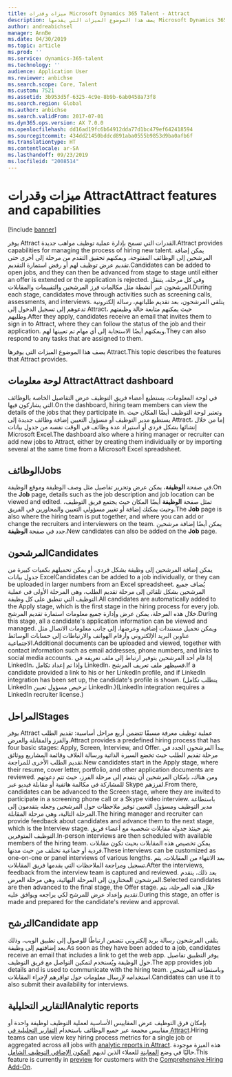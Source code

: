 ```yaml
---
title: ميزات وقدرات Microsoft Dynamics 365 Talent - Attract
description: يصف هذا الموضوع الميزات التي يقدمها Microsoft Dynamics 365 Talent - Attract لإدارة عملية توظيف مواهب جديدة.
author: andreabichsel
manager: AnnBe
ms.date: 04/30/2019
ms.topic: article
ms.prod: ''
ms.service: dynamics-365-talent
ms.technology: ''
audience: Application User
ms.reviewer: anbichse
ms.search.scope: Core, Talent
ms.custom: 7521
ms.assetid: 3b953d5f-6325-4c9e-8b9b-6ab0458a73f8
ms.search.region: Global
ms.author: anbichse
ms.search.validFrom: 2017-07-01
ms.dyn365.ops.version: AX 7.0.0
ms.openlocfilehash: dd16ad19fc6b64912dda77d1bc479ef642418594
ms.sourcegitcommit: 434dd21450bddcd891aba0555b9853d9ba0afb6f
ms.translationtype: HT
ms.contentlocale: ar-SA
ms.lasthandoff: 09/23/2019
ms.locfileid: "2008514"
---
```

# <a name="attract-features-and-capabilities"></a><span data-ttu-id="997fd-103">ميزات وقدرات Attract</span><span class="sxs-lookup"><span data-stu-id="997fd-103">Attract features and capabilities</span></span>

[!include [banner](includes/banner.md)]

<span data-ttu-id="997fd-104">يوفر Attract القدرات التي تسمح بإدارة عملية توظيف مواهب جديدة.</span><span class="sxs-lookup"><span data-stu-id="997fd-104">Attract provides capabilities for managing the process of hiring new talent.</span></span> <span data-ttu-id="997fd-105">يمكن إضافة المرشحين إلى الوظائف المفتوحة، ويمكنهم تحقيق التقدم من مرحلة إلى أخرى حتى تقديم عرض توظيف لهم أو رفض استمارة التقديم.</span><span class="sxs-lookup"><span data-stu-id="997fd-105">Candidates can be added to open jobs, and they can then be advanced from stage to stage until either an offer is extended or the application is rejected.</span></span> <span data-ttu-id="997fd-106">وفي كل مرحلة، يتنقل المرشحون عبر أنشطة مثل مكالمات فرز المرشحين والتقييمات والمقابلات.</span><span class="sxs-lookup"><span data-stu-id="997fd-106">During each stage, candidates move through activities such as screening calls, assessments, and interviews.</span></span> <span data-ttu-id="997fd-107">يتلقى المرشحون، بعد تقديم طلباتهم، رسالة إلكترونية تدعوهم إلى تسجيل الدخول إلى Attract، حيث يمكنهم متابعة حالة وظيفتهم وطلبهم.</span><span class="sxs-lookup"><span data-stu-id="997fd-107">After they apply, candidates receive an email that invites them to sign in to Attract, where they can follow the status of the job and their application.</span></span> <span data-ttu-id="997fd-108">ويمكنهم أيضًا الاستجابة إلى أي مهام تم تعيينها لهم.</span><span class="sxs-lookup"><span data-stu-id="997fd-108">They can also respond to any tasks that are assigned to them.</span></span>

<span data-ttu-id="997fd-109">يصف هذا الموضوع الميزات التي يوفرها Attract.</span><span class="sxs-lookup"><span data-stu-id="997fd-109">This topic describes the features that Attract provides.</span></span>

## <a name="attract-dashboard"></a><span data-ttu-id="997fd-110">لوحة معلومات Attract</span><span class="sxs-lookup"><span data-stu-id="997fd-110">Attract dashboard</span></span>
<span data-ttu-id="997fd-111">في لوحة المعلومات، يستطيع أعضاء فريق التوظيف عرض التفاصيل الخاصة بالوظائف التي يشاركون فيها.</span><span class="sxs-lookup"><span data-stu-id="997fd-111">On the dashboard, hiring team members can view the details of the jobs that they participate in.</span></span> <span data-ttu-id="997fd-112">وتعتبر لوحة التوظيف أيضًا المكان حيث يستطيع مدير التوظيف أو مسؤول التعيين إضافة وظائف جديدة إلى Attract، إما من خلال إنشائها بشكل فردي أو استيراد عدة وظائف في الوقت نفسه من جدول بيانات Microsoft Excel.</span><span class="sxs-lookup"><span data-stu-id="997fd-112">The dashboard also where a hiring manager or recruiter can add new jobs to Attract, either by creating them individually or by importing several at the same time from a Microsoft Excel spreadsheet.</span></span>

## <a name="jobs"></a><span data-ttu-id="997fd-113">الوظائف</span><span class="sxs-lookup"><span data-stu-id="997fd-113">Jobs</span></span>
<span data-ttu-id="997fd-114">في صفحة **الوظيفة**، يمكن عرض وتحرير تفاصيل مثل وصف الوظيفة وموقع الوظيفة.</span><span class="sxs-lookup"><span data-stu-id="997fd-114">On the **Job** page, details such as the job description and job location can be viewed and edited.</span></span> <span data-ttu-id="997fd-115">تمثل صفحة **الوظيفة** أيضًا المكان حيث يجتمع فريق التوظيف، وحيث يمكنك إضافة أو تغيير مسؤولي التعيين والمحاورين في الفريق.</span><span class="sxs-lookup"><span data-stu-id="997fd-115">The **Job** page is also where the hiring team is put together, and where you can add or change the recruiters and interviewers on the team.</span></span> <span data-ttu-id="997fd-116">يمكن أيضًا إضافة مرشحين جدد في صفحة **الوظيفة**.</span><span class="sxs-lookup"><span data-stu-id="997fd-116">New candidates can also be added on the **Job** page.</span></span>

## <a name="candidates"></a><span data-ttu-id="997fd-117">المرشحون</span><span class="sxs-lookup"><span data-stu-id="997fd-117">Candidates</span></span>
<span data-ttu-id="997fd-118">يمكن إضافة المرشحين إلى وظيفة بشكل فردي، أو يمكن تحميلهم بكميات كبيرة من جدول بيانات Excel</span><span class="sxs-lookup"><span data-stu-id="997fd-118">Candidates can be added to a job individually, or they can be uploaded in larger numbers from an Excel spreadsheet.</span></span> <span data-ttu-id="997fd-119">يُضاف جميع المرشحين بشكل تلقائي إلى مرحلة تقديم الطلب، وهي المرحلة الأولى في عملية التوظيف التي تنطبق على كل وظيفة.</span><span class="sxs-lookup"><span data-stu-id="997fd-119">All candidates are automatically added to the Apply stage, which is the first stage in the hiring process for every job.</span></span> <span data-ttu-id="997fd-120">خلال هذه المرحلة، يمكن عرض وإدارة جميع معلومات استمارة تقديم المرشح.</span><span class="sxs-lookup"><span data-stu-id="997fd-120">During this stage, all a candidate's application information can be viewed and managed.</span></span> <span data-ttu-id="997fd-121">ويمكن تحميل مستندات إضافية وعرضها، إلى جانب معلومات الاتصال مثل عناوين البريد الإلكتروني وأرقام الهواتف والارتباطات إلى حسابات الوسائط الاجتماعية.</span><span class="sxs-lookup"><span data-stu-id="997fd-121">Additional documents can be uploaded and viewed, together with contact information such as email addresses, phone numbers, and links to social media accounts.</span></span> <span data-ttu-id="997fd-122">إذا قام أحد المرشحين بتوفير ارتباط إلى ملف تعريفه في LinkedIn، وإذا تم إعداد تكامل LinkedIn، فسيظهر ملف تعريف المرشح.</span><span class="sxs-lookup"><span data-stu-id="997fd-122">If a candidate provided a link to his or her LinkedIn profile, and if LinkedIn integration has been set up, the candidate's profile is shown.</span></span> <span data-ttu-id="997fd-123">(يتطلب تكامل LinkedIn ترخيص مسؤول تعيين LinkedIn.)</span><span class="sxs-lookup"><span data-stu-id="997fd-123">(LinkedIn integration requires a LinkedIn recruiter license.)</span></span>

## <a name="stages"></a><span data-ttu-id="997fd-124">المراحل</span><span class="sxs-lookup"><span data-stu-id="997fd-124">Stages</span></span>
<span data-ttu-id="997fd-125">يوفر Attract عملية توظيف معرفة مسبقًا تتضمن أربع مراحل أساسية: تقديم الطلب والفرز والمقابلة والعرض.</span><span class="sxs-lookup"><span data-stu-id="997fd-125">Attract provides a predefined hiring process that has four basic stages: Apply, Screen, Interview, and Offer.</span></span> <span data-ttu-id="997fd-126">يبدأ المرشحون الجدد في مرحلة تقديم الطلب حيث تخضع السيرة الذاتية ورسالة الغلاف وقائمة المشاريع ووثائق تقديم الطلب الأخرى للمراجعة.</span><span class="sxs-lookup"><span data-stu-id="997fd-126">New candidates start in the Apply stage, where their resume, cover letter, portfolio, and other application documents are reviewed.</span></span> <span data-ttu-id="997fd-127">ومن هناك، بإمكان المرشحين أن يتقدم إلى مرحلة الفرز، حيث تتم دعوتهم للمشاركة في مكالمة هاتفية أو مقابلة فيديو عبر Skype لفرزهم.</span><span class="sxs-lookup"><span data-stu-id="997fd-127">From there, candidates can be advanced to the Screen stage, where they are invited to participate in a screening phone call or a Skype video interview.</span></span> <span data-ttu-id="997fd-128">باستطاعة مدير التوظيف ومسؤول التعيين توفير ملاحظات حول المرشحين وجعله يتقدمون إلى المرحلة التالية، وهي مرحلة المقابلة.</span><span class="sxs-lookup"><span data-stu-id="997fd-128">The hiring manager and recruiter can provide feedback about candidates and advance them to the next stage, which is the Interview stage.</span></span> <span data-ttu-id="997fd-129">يتم حينئذ جدولة مقابلات شخصية مع أعضاء فريق التوظيف المتوفرين.</span><span class="sxs-lookup"><span data-stu-id="997fd-129">In-person interviews are then scheduled with available members of the hiring team.</span></span> <span data-ttu-id="997fd-130">يمكن تخصيص هذه المقابلات بحيث تكون مقابلات فردية أو جماعية تختلف من حيث مدتها.</span><span class="sxs-lookup"><span data-stu-id="997fd-130">These interviews can be customized as one-on-one or panel interviews of various lengths.</span></span> <span data-ttu-id="997fd-131">بعد الانتهاء من المقابلات، يتم تسجيل ومراجعة الملاحظات التي يقدمها فريق المقابلات.</span><span class="sxs-lookup"><span data-stu-id="997fd-131">After the interviews, feedback from the interview team is captured and reviewed.</span></span> <span data-ttu-id="997fd-132">بعد ذلك، يتقدم المرشحون المختارون إلى المرحلة النهائية، وهي مرحلة العرض.</span><span class="sxs-lookup"><span data-stu-id="997fd-132">Selected candidates are then advanced to the final stage, the Offer stage.</span></span> <span data-ttu-id="997fd-133">خلال هذه المرحلة، يتم تقديم وإعداد عرض للمرشح لكي يراجعه ويوافق عليه.</span><span class="sxs-lookup"><span data-stu-id="997fd-133">During this stage, an offer is made and prepared for the candidate's review and approval.</span></span>

## <a name="candidate-app"></a><span data-ttu-id="997fd-134">الترشح</span><span class="sxs-lookup"><span data-stu-id="997fd-134">Candidate app</span></span>
<span data-ttu-id="997fd-135">يتلقى المرشحون رسالة بريد إلكتروني تتضمن ارتباطًا للوصول إلى تطبيق الويب، وذلك بعد إضافتهم إلى وظيفة.</span><span class="sxs-lookup"><span data-stu-id="997fd-135">As soon as they have been added to a job, candidates receive an email that includes a link to get the web app.</span></span> <span data-ttu-id="997fd-136">يوفر التطبيق تفاصيل حول الوظيفة ويُستخدم لتمكين التواصل مع فريق التوظيف.</span><span class="sxs-lookup"><span data-stu-id="997fd-136">The app provides job details and is used to communicate with the hiring team.</span></span> <span data-ttu-id="997fd-137">وباستطاعة المرشحين استخدامه لإرسال معلومات حول توافرهم لإجراء المقابلات.</span><span class="sxs-lookup"><span data-stu-id="997fd-137">Candidates can use it to also submit their availability for interviews.</span></span>

## <a name="analytic-reports"></a><span data-ttu-id="997fd-138">التقارير التحليلية</span><span class="sxs-lookup"><span data-stu-id="997fd-138">Analytic reports</span></span>
<span data-ttu-id="997fd-139">بإمكان فرق التوظيف عرض المقاييس الأساسية لعملية التوظيف لوظيفة واحدة أو مقاييس مجمعة عبر جميع الوظائف باستخدام [التقارير التحليلية في Attract](analytic-reports.md).</span><span class="sxs-lookup"><span data-stu-id="997fd-139">Hiring teams can use view key hiring process metrics for a single job or aggregated across all jobs with [analytic reports in Attract](analytic-reports.md).</span></span> <span data-ttu-id="997fd-140">هذه الميزة موجودة حاليًا في وضع [المعاينة](access-preview-feature.md) للعملاء الذين لديهم [المكون الإضافي التوظيف الشامل](attract-comprehensive-hiring.md).</span><span class="sxs-lookup"><span data-stu-id="997fd-140">This feature is currently in [preview](access-preview-feature.md) for customers with the [Comprehensive Hiring Add-On](attract-comprehensive-hiring.md).</span></span>
